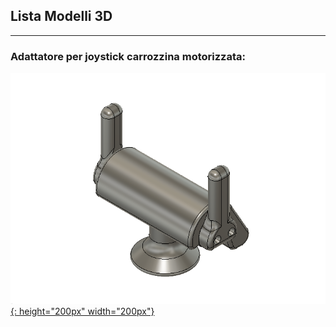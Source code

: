
## Lista Modelli 3D

---
### Adattatore per joystick carrozzina motorizzata:

[![anteprima_adattatore_joystick](anteprime_presidi/adattatore_joystick.png){: height="200px" width="200px"}][file_adattatore_joystick]


[file_adattatore_joystick]: Adattatore_Joystick_rev_1.4.f3d?raw=true
[adattatore_joystick]: anteprime_presidi/adattatore_joystick.png

